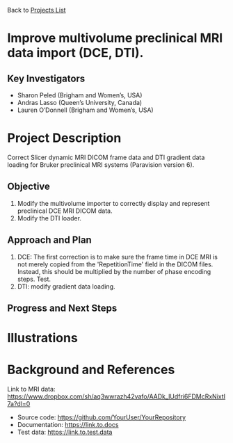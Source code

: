 Back to [Projects List](../../README.md#ProjectsList)

# Improve multivolume preclinical MRI data import (DCE, DTI). 

## Key Investigators

-	Sharon Peled (Brigham and Women’s, USA)
-	Andras Lasso (Queen’s University, Canada)
-	Lauren O’Donnell (Brigham and Women’s, USA)

# Project Description

Correct Slicer dynamic MRI DICOM frame data and DTI gradient data loading for Bruker preclinical MRI systems (Paravision version 6).


## Objective

1. Modify the multivolume importer to correctly display and represent preclinical DCE MRI DICOM data.
1. Modify the DTI loader.

## Approach and Plan

1. DCE: The first correction is to make sure the frame time in DCE MRI is not merely copied from the 'RepetitionTime' field in the DICOM files. Instead, this should be multiplied by the number of phase encoding steps. Test. 
1. DTI: modify gradient data loading.

## Progress and Next Steps

<!--Describe progress and next steps in a few bullet points as you are making progress.-->

# Illustrations

<!--Add pictures and links to videos that demonstrate what has been accomplished.-->

<!--![Description of picture](Example2.jpg)-->

<!--![Some more images](Example2.jpg)-->

# Background and References
Link to MRI data:
https://www.dropbox.com/sh/aq3wwrazh42vafo/AADk_lUdfri6FDMcRxNixtI7a?dl=0

<!--Use this space for information that may help people better understand your project, like links to papers, source code, or data.-->

- Source code: https://github.com/YourUser/YourRepository
- Documentation: https://link.to.docs
- Test data: https://link.to.test.data
